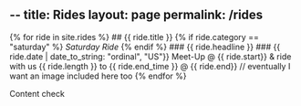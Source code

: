 --
title: Rides
layout: page
permalink: /rides
--
{% for ride in site.rides %}
    ## {{ ride.title }} {% if ride.category == "saturday" %} *Saturday Ride* {% endif %}
    ### {{ ride.headline }}
    ### {{ ride.date | date_to_string: "ordinal", "US"}}
    Meet-Up @ {{ ride.start}}
    & ride with us {{ ride.length }} to
    {{ ride.end_time }} @ {{ ride.end}}
    // eventually I want an image included here too
{% endfor %}

Content check


